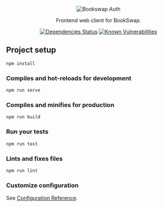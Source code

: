 <p align="center">
  <img src="https://user-images.githubusercontent.com/28015011/59379922-95bbcb00-8d60-11e9-85c9-ebbae607a599.png" alt="Bookswap Auth"/>
</p>

<p align="center">Frontend web client for BookSwap.</p>

<p align="center">
<a href="https://david-dm.org/book-swap/frontend-new"><img src="https://img.shields.io/david/book-swap/frontend-new.svg" alt="Dependencies Status"></a>
<a href="https://snyk.io/test/github/book-swap/frontend-new?targetFile=package.json"><img src="https://img.shields.io/snyk/vulnerabilities/github/book-swap/frontend-new.svg" alt="Known Vulnerabilities"></a>
</p>

## Project setup
```
npm install
```

### Compiles and hot-reloads for development
```
npm run serve
```

### Compiles and minifies for production
```
npm run build
```

### Run your tests
```
npm run test
```

### Lints and fixes files
```
npm run lint
```

### Customize configuration
See [Configuration Reference](https://cli.vuejs.org/config/).
